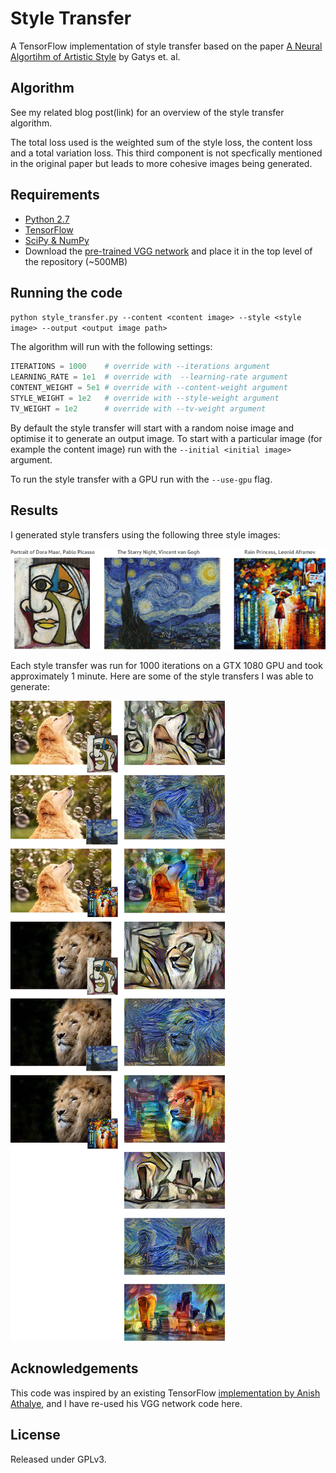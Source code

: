 # Style Transfer

A TensorFlow implementation of style transfer based on the paper [A Neural Algortihm of Artistic Style](https://arxiv.org/pdf/1508.06576v2.pdf) by Gatys et. al.

## Algorithm

See my related blog post(link) for an overview of the style transfer algorithm.

The total loss used is the weighted sum of the style loss, the content loss and a total variation loss. This third component is not specfically mentioned in the original paper but leads to more cohesive images being generated.

## Requirements

* [Python 2.7](https://www.python.org/download/releases/2.7/)
* [TensorFlow](https://www.tensorflow.org/versions/master/get_started/os_setup#download-and-setup)
* [SciPy & NumPy](http://scipy.org/install.html)
* Download the [pre-trained VGG network](http://www.vlfeat.org/matconvnet/models/beta16/imagenet-vgg-verydeep-19.mat) and place it in the top level of the repository (~500MB)

## Running the code

```python style_transfer.py --content <content image> --style <style image> --output <output image path>```

The algorithm will run with the following settings:

```python 
ITERATIONS = 1000    # override with --iterations argument
LEARNING_RATE = 1e1  # override with  --learning-rate argument
CONTENT_WEIGHT = 5e1 # override with --content-weight argument
STYLE_WEIGHT = 1e2   # override with --style-weight argument
TV_WEIGHT = 1e2      # override with --tv-weight argument
```

By default the style transfer will start with a random noise image and optimise it to generate an output image. To start with a particular image (for example the content image) run with the `--initial <initial image>` argument.
    
To run the style transfer with a GPU run with the `--use-gpu` flag.

## Results

I generated style transfers using the following three style images:

![Style Images](results/style_images.png)

Each style transfer was run for 1000 iterations on a GTX 1080 GPU and took approximately 1 minute. Here are some of the style transfers I was able to generate:

![Results](results/style_transfers.png)

## Acknowledgements

This code was inspired by an existing TensorFlow [implementation by Anish Athalye](https://github.com/anishathalye/neural-style), and I have re-used his VGG network code here.

## License

Released under GPLv3.
